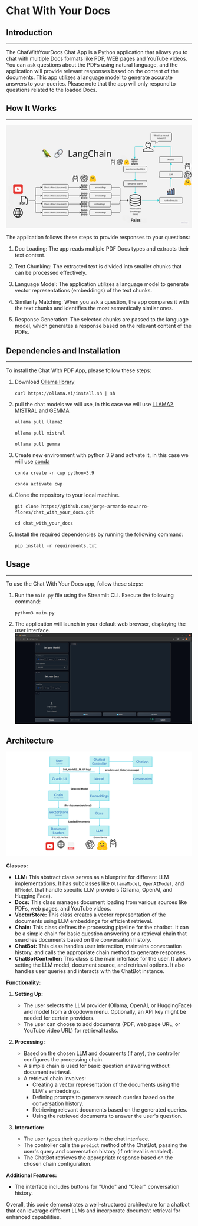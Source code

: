 # Chat With Your Docs

## Introduction

---

The ChatWithYourDocs Chat App is a Python application that allows you to chat with multiple Docs formats like PDF, WEB pages and YouTube videos. You can ask questions about the PDFs using natural language, and the application will provide relevant responses based on the content of the documents. This app utilizes a language model to generate accurate answers to your queries. Please note that the app will only respond to questions related to the loaded Docs.

## How It Works

---

![ChatWithYourDocs Chat App Diagram](./docs/images/cwd_flow.png)

The application follows these steps to provide responses to your questions:

1. Doc Loading: The app reads multiple PDF Docs types and extracts their text content.

2. Text Chunking: The extracted text is divided into smaller chunks that can be processed effectively.

3. Language Model: The application utilizes a language model to generate vector representations (embeddings) of the text chunks.

4. Similarity Matching: When you ask a question, the app compares it with the text chunks and identifies the most semantically similar ones.

5. Response Generation: The selected chunks are passed to the language model, which generates a response based on the relevant content of the PDFs.

## Dependencies and Installation

---

To install the Chat With PDF App, please follow these steps:

1. Download [Ollama library](https://github.com/jmorganca/ollama)
   ```
   curl https://ollama.ai/install.sh | sh
   ```
2. pull the chat models we will use, in this case we will use [LLAMA2](https://ollama.ai/library/llama2), [MISTRAL](https://ollama.ai/library/mistral) and [GEMMA](https://ollama.ai/library/gemma)
   ```
   ollama pull llama2
   ```
   ```
   ollama pull mistral
   ```
   ```
   ollama pull gemma
   ```
3. Create new environment with python 3.9 and activate it, in this case we will use [conda](https://www.anaconda.com/download)

   ```
   conda create -n cwp python=3.9
   ```

   ```
   conda activate cwp
   ```

4. Clone the repository to your local machine.

   ```
   git clone https://github.com/jorge-armando-navarro-flores/chat_with_your_docs.git
   ```

   ```
   cd chat_with_your_docs
   ```

5. Install the required dependencies by running the following command:
   ```
   pip install -r requirements.txt
   ```

## Usage

---

To use the Chat With Your Docs app, follow these steps:

1. Run the `main.py` file using the Streamlit CLI. Execute the following command:

   ```
   python3 main.py
   ```

2. The application will launch in your default web browser, displaying the user interface.
   ![ChatWithYourDocs Interface](./docs/images/cwd_interface.png)

## Architecture

![ChatWithYourDocs Interface](./docs/images/cwd_diagram.png)

<div _ngcontent-ng-c1219956002="" class="markdown markdown-main-panel" dir="ltr" style="--animation-duration: 600ms; --fade-animation-function: linear;"><p data-sourcepos="1:1-1:212"></p><p data-sourcepos="3:1-3:12"><strong>Classes:</strong></p><ul data-sourcepos="5:1-11:0">
<li data-sourcepos="5:1-5:225"><strong>LLM:</strong> This abstract class serves as a blueprint for different LLM implementations. It has subclasses like <code>OllamaModel</code>, <code>OpenAIModel</code>, and <code>HFModel</code> that handle specific LLM providers (Ollama, OpenAI, and Hugging Face).</li>
<li data-sourcepos="6:1-6:110"><strong>Docs:</strong> This class manages document loading from various sources like PDFs, web pages, and YouTube videos.</li>
<li data-sourcepos="7:1-7:124"><strong>VectorStore:</strong> This class creates a vector representation of the documents using LLM embeddings for efficient retrieval.</li>
<li data-sourcepos="8:1-8:206"><strong>Chain:</strong> This class defines the processing pipeline for the chatbot. It can be a simple chain for basic question answering or a retrieval chain that searches documents based on the conversation history.</li>
<li data-sourcepos="9:1-9:145"><strong>ChatBot:</strong> This class handles user interaction, maintains conversation history, and calls the appropriate chain method to generate responses.</li>
<li data-sourcepos="10:1-11:0"><strong>ChatBotController:</strong> This class is the main interface for the user. It allows setting the LLM model, document source, and retrieval options. It also handles user queries and interacts with the ChatBot instance.</li>
</ul><p data-sourcepos="12:1-12:18"><strong>Functionality:</strong></p><ol data-sourcepos="14:1-31:0">
<li data-sourcepos="14:1-17:0">
<p data-sourcepos="14:4-14:18"><strong>Setting Up:</strong></p>
<ul data-sourcepos="15:5-17:0">
<li data-sourcepos="15:5-15:166">The user selects the LLM provider (Ollama, OpenAI, or HuggingFace) and model from a dropdown menu. Optionally, an API key might be needed for certain providers.</li>
<li data-sourcepos="16:5-17:0">The user can choose to add documents (PDF, web page URL, or YouTube video URL) for retrieval tasks.</li>
</ul>
</li>
<li data-sourcepos="18:1-26:0">
<p data-sourcepos="18:4-18:18"><strong>Processing:</strong></p>
<ul data-sourcepos="19:5-26:0">
<li data-sourcepos="19:5-19:101">Based on the chosen LLM and documents (if any), the controller configures the processing chain.</li>
<li data-sourcepos="20:5-20:85">A simple chain is used for basic question answering without document retrieval.</li>
<li data-sourcepos="21:5-26:0">A retrieval chain involves:
<ul data-sourcepos="22:9-26:0">
<li data-sourcepos="22:9-22:87">Creating a vector representation of the documents using the LLM's embeddings.</li>
<li data-sourcepos="23:9-23:88">Defining prompts to generate search queries based on the conversation history.</li>
<li data-sourcepos="24:9-24:71">Retrieving relevant documents based on the generated queries.</li>
<li data-sourcepos="25:9-26:0">Using the retrieved documents to answer the user's question.</li>
</ul>
</li>
</ul>
</li>
<li data-sourcepos="27:1-31:0">
<p data-sourcepos="27:4-27:19"><strong>Interaction:</strong></p>
<ul data-sourcepos="28:5-31:0">
<li data-sourcepos="28:5-28:59">The user types their questions in the chat interface.</li>
<li data-sourcepos="29:5-29:140">The controller calls the <code>predict</code> method of the ChatBot, passing the user's query and conversation history (if retrieval is enabled).</li>
<li data-sourcepos="30:5-31:0">The ChatBot retrieves the appropriate response based on the chosen chain configuration.</li>
</ul>
</li>
</ol><p data-sourcepos="32:1-32:24"><strong>Additional Features:</strong></p><ul data-sourcepos="34:1-35:0">
<li data-sourcepos="34:1-35:0">The interface includes buttons for "Undo" and "Clear" conversation history.</li>
</ul><p data-sourcepos="36:1-36:171">Overall, this code demonstrates a well-structured architecture for a chatbot that can leverage different LLMs and incorporate document retrieval for enhanced capabilities.</p></div>
